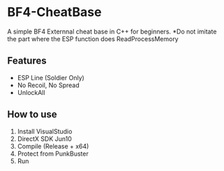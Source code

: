 # BF4-CheatBase
A simple BF4 Externnal cheat base in C++ for beginners.
*Do not imitate the part where the ESP function does ReadProcessMemory

## Features

* ESP Line (Soldier Only)
* No Recoil, No Spread
* UnlockAll

## How to use
1. Install VisualStudio
2. DirectX SDK Jun10
3. Compile (Release + x64)
4. Protect from PunkBuster
5. Run
